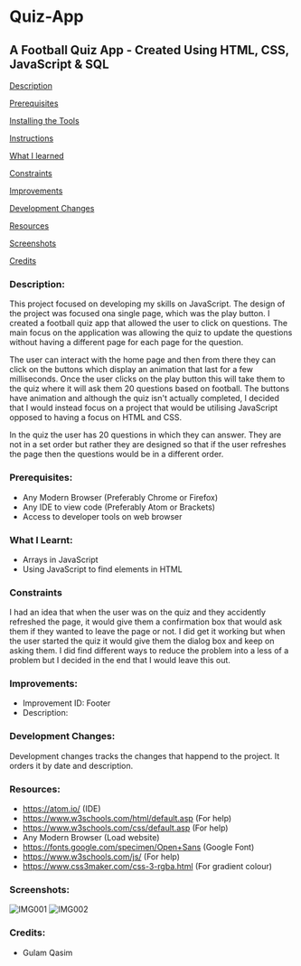 # Quiz-App

## A Football Quiz App - Created Using HTML, CSS, JavaScript & SQL

[Description](#Description)  
<a name="Description"/>

[Prerequisites](#Prerequisites)  
<a name="Prerequisites"/>

[Installing the Tools](#Installing_the_Tools)  
<a name="Installing_the_Tools"/>

[Instructions](#Instructions)  
<a name="Instructions"/>

[What I learned](#What_I_Learnt)  
<a name="What_I_Learnt"/>

[Constraints](#Constraints)  
<a name="Constraints"/>

[Improvements](#Improvements)  
<a name="Improvements"/>

[Development Changes](#Development_Changes)  
<a name="Development_Changes"/>

[Resources](#Resources)  
<a name="Resources"/>

[Screenshots](#Screenshots)
<a name="Screenshots"/>

[Credits](#Credits)  
<a name="Credits"/>

### Description:

This project focused on developing my skills on JavaScript. The design of the project was focused ona single page, which was the play button. I created a football quiz app that allowed the user to click on questions. The main focus on the application was allowing the quiz to update the questions without having a different page for each page for the question.

The user can interact with the home page and then from there they can click on the buttons which display an animation that last for a few milliseconds. Once the user clicks on the play button this will take them to the quiz where it will ask them 20 questions based on football. The buttons have animation and although the quiz isn't actually completed, I decided that I would instead focus on a project that would be utilising JavaScript opposed to having a focus on HTML and CSS.

In the quiz the user has 20 questions in which they can answer. They are not in a set order but rather they are designed so that if the user refreshes the page then the questions would be in a different order.

### Prerequisites:
- Any Modern Browser (Preferably Chrome or Firefox)
- Any IDE to view code (Preferably Atom or Brackets)
- Access to developer tools on web browser

### What I Learnt:
- Arrays in JavaScript
- Using JavaScript to find elements in HTML

### Constraints
I had an idea that when the user was on the quiz and they accidently refreshed the page, it would give them a confirmation box that would ask them if they wanted to leave the page or not. I did get it working but when the user started the quiz it would give them the dialog box and keep on asking them. I did find different ways to reduce the problem into a less of a problem but I decided in the end that I would leave this out.

### Improvements:
- Improvement ID: Footer
- Description: 

### Development Changes:
Development changes tracks the changes that happend to the project. It orders it by date and description.

### Resources:
- https://atom.io/ (IDE)
- https://www.w3schools.com/html/default.asp (For help)
- https://www.w3schools.com/css/default.asp (For help)
- Any Modern Browser (Load website)
- https://fonts.google.com/specimen/Open+Sans (Google Font)
- https://www.w3schools.com/js/ (For help)
- https://www.css3maker.com/css-3-rgba.html (For gradient colour)

### Screenshots:
![IMG001](https://user-images.githubusercontent.com/45819118/76122444-f4f7f480-5fed-11ea-95b4-fd43026ca01a.PNG)
![IMG002](https://user-images.githubusercontent.com/45819118/76122445-f5908b00-5fed-11ea-8fe3-d51ef53b52c2.PNG)

### Credits:
- Gulam Qasim
